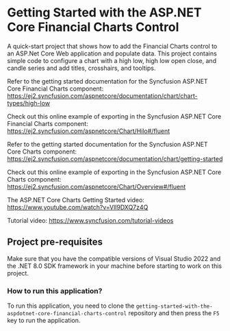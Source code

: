 # Getting Started with the ASP.NET Core Financial Charts Control

A quick-start project that shows how to add the Financial Charts control to an ASP.Net Core Web application and populate data. This project contains simple code to configure a chart with a high low, high low open close, and candle series and add titles, crosshairs, and tooltips.

Refer to the getting started documentation for the Syncfusion ASP.NET Core Financial Charts component: 
https://ej2.syncfusion.com/aspnetcore/documentation/chart/chart-types/high-low

Check out this online example of exporting in the Syncfusion ASP.NET Core Financial Charts component:
https://ej2.syncfusion.com/aspnetcore/Chart/Hilo#/fluent

Refer to the getting started documentation for the Syncfusion ASP.NET Core Charts component: 
https://ej2.syncfusion.com/aspnetcore/documentation/chart/getting-started

Check out this online example of exporting in the Syncfusion ASP.NET Core Charts component:
https://ej2.syncfusion.com/aspnetcore/Chart/Overview#/fluent 

The ASP.NET Core Charts Getting Started video: 
https://www.youtube.com/watch?v=Vll9DXQ7z4Q 

Tutorial video: https://www.syncfusion.com/tutorial-videos  

## Project pre-requisites

Make sure that you have the compatible versions of Visual Studio 2022 and the .NET 8.0 SDK framework in your machine before starting to work on this project.

### How to run this application?

To run this application, you need to clone the `getting-started-with-the-aspdotnet-core-financial-charts-control` repository and then press the `F5` key to run the application.
